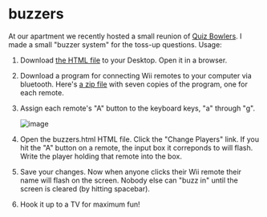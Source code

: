 buzzers
=======

At our apartment we recently hosted a small reunion of [Quiz Bowlers](http://en.wikipedia.org/wiki/Quiz_bowl). I made a small "buzzer system" for the toss-up questions. Usage:

1. Download [the HTML file](https://raw.github.com/jsomers/buzzers/master/buzzers.html) to your Desktop. Open it in a browser.

2. Download a program for connecting Wii remotes to your computer via bluetooth. Here's [a zip file](https://s3.amazonaws.com/jsomers/darwiin_remotes.zip) with seven copies of the program, one for each remote.

3. Assign each remote's "A" button to the keyboard keys, "a" through "g".

	![image](https://dl.dropbox.com/u/4427/screenshots/2013-05-22_1820.png)

4. Open the buzzers.html HTML file. Click the "Change Players" link. If you hit the "A" button on a remote, the input box it correponds to will flash. Write the player holding that remote into the box.

5. Save your changes. Now when anyone clicks their Wii remote their name will flash on the screen. Nobody else can "buzz in" until the screen is cleared (by hitting spacebar).

6. Hook it up to a TV for maximum fun!
